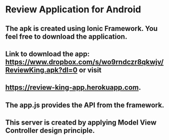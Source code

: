 # Review Application for Android
## The apk is created using Ionic Framework. You feel free to download the application.
## Link to download the app: https://www.dropbox.com/s/wo9rndczr8qkwjv/ReviewKing.apk?dl=0 or visit
## https://review-king-app.herokuapp.com.
 ## The app.js provides the API from the framework.
## This server is created by applying Model View Controller design principle.

